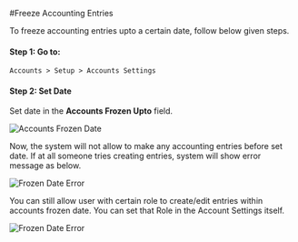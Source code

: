 #Freeze Accounting Entries

To freeze accounting entries upto a certain date, follow below given steps.

#### Step 1: Go to:

`Accounts > Setup > Accounts Settings`

#### Step 2: Set Date

Set date in the **Accounts Frozen Upto** field.

<img alt="Accounts Frozen Date" class="screenshot" src="{{docs_base_url}}/assets/img/articles/frozen-date-1.png">

Now, the system will not allow to make any accounting entries before set date. If at all someone tries creating entries, system will show error message as below.

<img alt="Frozen Date Error" class="screenshot" src="{{docs_base_url}}/assets/img/articles/frozen-date-2.png">

You can still allow user with certain role to create/edit entries within accounts frozen date. You can set that Role in the Account Settings itself.

<img alt="Frozen Date Error" class="screenshot" src="{{docs_base_url}}/assets/img/articles/frozen-date-3.png">
